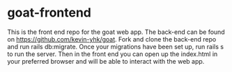 # goat-frontend
This is the front end repo for the goat web app. The back-end can be found on https://github.com/kevin-yhk/goat. Fork and clone the back-end repo and run rails db:migrate. Once your migrations have been set up, run rails s to run the server. Then in the front end you can open up the index.html in your preferred browser and will be able to interact with the web app.
